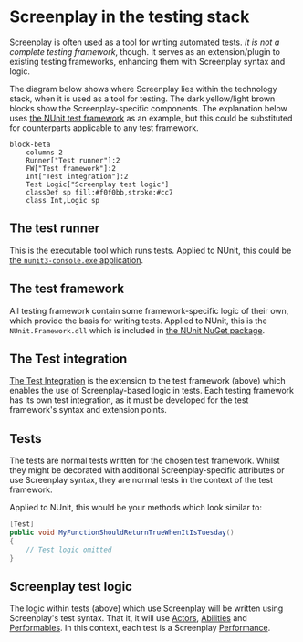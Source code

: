 # Screenplay in the testing stack

Screenplay is often used as a tool for writing automated tests.
_It is not a complete testing framework_, though.
It serves as an extension/plugin to existing testing frameworks, enhancing them with Screenplay syntax and logic.

The diagram below shows where Screenplay lies within the technology stack, when it is used as a tool for testing.
The dark yellow/light brown blocks show the Screenplay-specific components.
The explanation below uses [the NUnit test framework] as an example, but this could be substituted for counterparts applicable to any test framework.

```mermaid
block-beta
    columns 2
    Runner["Test runner"]:2
    FW["Test framework"]:2
    Int["Test integration"]:2
    Test Logic["Screenplay test logic"]
    classDef sp fill:#f0f0bb,stroke:#cc7
    class Int,Logic sp
```

[the NUnit test framework]: https://nunit.org

## The test runner

This is the executable tool which runs tests.
Applied to NUnit, this could be [the `nunit3-console.exe` application].

[the `nunit3-console.exe` application]: https://docs.nunit.org/articles/nunit/running-tests/Console-Command-Line.html

## The test framework

All testing framework contain some framework-specific logic of their own, which provide the basis for writing tests.
Applied to NUnit, this is the `NUnit.Framework.dll` which is included in [the NUnit NuGet package].

[the NUnit NuGet package]: https://www.nuget.org/packages/NUnit

## The Test integration

[The Test Integration] is the extension to the test framework (above) which enables the use of Screenplay-based logic in tests.
Each testing framework has its own test integration, as it must be developed for the test framework's syntax and extension points.

[The Test Integration]: ../glossary/Integration.md

## Tests

The tests are normal tests written for the chosen test framework.
Whilst they might be decorated with additional Screenplay-specific attributes or use Screenplay syntax, they are normal tests in the context of the test framework.

Applied to NUnit, this would be your methods which look similar to:

```csharp
[Test]
public void MyFunctionShouldReturnTrueWhenItIsTuesday()
{
    // Test logic omitted
}
```

## Screenplay test logic

The logic within tests (above) which use Screenplay will be written using Screenplay's test syntax.
That it, it will use [Actors], [Abilities] and [Performables].
In this context, each test is a Screenplay [Performance].

[Actors]: xref:CSF.Screenplay.Actor
[Abilities]: ../glossary/Ability.md
[Performables]: ../glossary/Performable.md
[Performance]: xref:CSF.Screenplay.Performance
